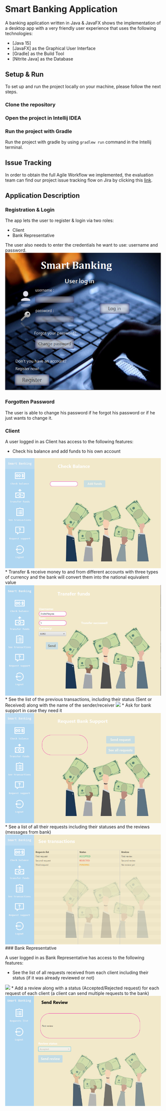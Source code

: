 # Smart Banking Application
A banking application written in Java & JavaFX shows the implementation of a desktop app with a very friendly user experience that uses the following technologies:
* [Java 15]
* [JavaFX] as the Graphical User Interface
* [Gradle] as the Build Tool
* [Nitrite Java] as the Database

## Setup & Run
To set up and run the project locally on your machine, please follow the next steps.

### Clone the repository
### Open the project in Intellij IDEA
### Run the project with Gradle
Run the project with gradle by using `gradlew run` command in the Intellij terminal.

## Issue Tracking
In order to obtain the full Agile Workflow we implemented, the evaluation team can find our project issue tracking flow on Jira by clicking this [link](https://andreinegrea.atlassian.net/secure/RapidBoard.jspa?rapidView=1&projectKey=SB).

## Application Description
### Registration & Login

The app lets the user to register & login via two roles:
* Client
* Bank Representative

The user also needs to enter the credentials he want to use: username and password.
<img src="docs/login.png"/>
### Forgotten Password
The user is able to change his password if he forgot his password or if he just wants to change it.

### Client
A user logged in as Client has access to the following features:
* Check his balance and add funds to his own account
<img src="docs/checkBalance.png"/>
* Transfer & receive money to and from different accounts with three types of currency and the bank will convert them into the national equivalent value
<img src="docs/transferFunds.png"/>
* See the list of the previous transactions, including their status (Sent or Received) along with the name of the sender/receiver
<img src="docs/=seeTransactions.png"/>
* Ask for bank support in case they need it
<img src="docs/askForBankSupport.png"/>
* See a list of all their requests including their statuses and the reviews (messages from bank)
<img src="docs/listbankrequestsclient.png"/>
### Bank Representative

A user logged in as Bank Representative has access to the following features:
* See the list of all requests received from each client including their status (if it was already reviewed or not)
<img src="docs/seebankrequestsbank.png"/>
* Add a review along with a status (Accepted/Rejected request) for each request of each client (a client can send multiple requests to the bank)
<img src="docs/addReview.png"/>
